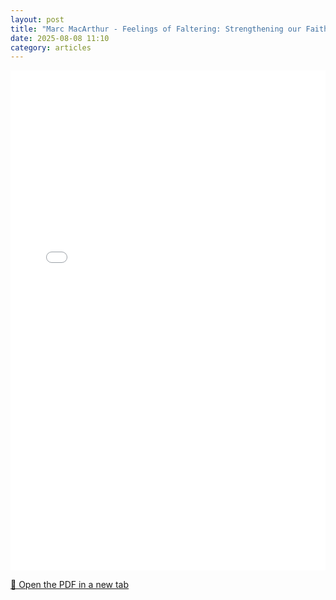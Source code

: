 ```yaml
---
layout: post
title: "Marc MacArthur - Feelings of Faltering: Strengthening our Faith"
date: 2025-08-08 11:10
category: articles
---
```


<iframe 
    src="{{ '/assets/articles/Marc-MacArthur-Feelings-of-Faltering-Strengthening-our-Faith.pdf' | relative_url }}" 
    width="100%" 
    height="800px" 
    style="border: none;">
</iframe>

<p>
    <a href="{{ '/assets/articles/Marc-MacArthur-Feelings-of-Faltering-Strengthening-our-Faith.pdf' | relative_url }}" target="_blank">
        📄 Open the PDF in a new tab
    </a>
</p>
